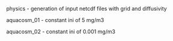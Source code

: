 physics - generation of input netcdf files with grid and diffusivity

aquacosm_01 - constant ini of 5 mg/m3

aquacosm_02 - constant ini of 0.001 mg/m3
